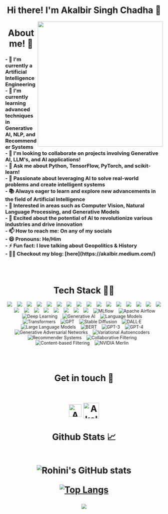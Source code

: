 <h1 align="center">Hi there! I'm Akalbir Singh Chadha 👋 </h1>

<img class="fit-picture" align="right"
     width="400" height="400"
     src="https://i.imgur.com/iigzIrT.png">
<h1 align="center">About me! 🚀</h1>

<!--
Here are some ideas to get you started:
-->

<h3>
- 🔭 I'm currently a Artificial Intelligence Engineering  <br>
- 🌱 I'm currently learning advanced techniques in Generative AI, NLP, and Recommender Systems  <br>
- 👯 I'm looking to collaborate on projects involving Generative AI, LLM's, and AI applications!  <br>
- 💬 Ask me about Python, TensorFlow, PyTorch, and scikit-learn!  <br>
- 🤖 Passionate about leveraging AI to solve real-world problems and create intelligent systems  <br>
- 📚 Always eager to learn and explore new advancements in the field of Artificial Intelligence  <br>
- 🧠 Interested in areas such as Computer Vision, Natural Language Processing, and Generative Models  <br>
- 🚀 Excited about the potential of AI to revolutionize various industries and drive innovation  <br>
- 📫 How to reach me: On any of my socials  <br>
- 😄 Pronouns: He/Him  <br>
- ⚡ Fun fact: I love talking about Geopolitics & History  <br>
- ✍🏼 Checkout my blog: [here](https://akalbir.medium.com/)  <br>
</h3>
<br />
<br>

<h1 align="center">Tech Stack 👩‍💻</h1>
<p align="center">
<img src="https://img.shields.io/badge/django-092E20.svg?&style=for-the-badge&logo=django&logoColor=white" />&nbsp;&nbsp;&nbsp;
<img src="https://img.shields.io/badge/python-3670A0?style=for-the-badge&logo=python&logoColor=ffdd54" />&nbsp;&nbsp;&nbsp;
<img src="https://img.shields.io/badge/bootstrap-563d7c.svg?&style=for-the-badge&logo=bootstrap&logoColor=white" />&nbsp;&nbsp;&nbsp;
<img src="https://img.shields.io/badge/Sqlite-20639B.svg?&style=for-the-badge&logo=sqlite&logoColor=white" />&nbsp;&nbsp;&nbsp;
<img src="https://img.shields.io/badge/flask-FFFFFF.svg?&style=for-the-badge&logo=flask&logoColor=black" />&nbsp;&nbsp;&nbsp;
<img src="https://img.shields.io/badge/javascript-%23323330.svg?style=for-the-badge&logo=javascript&logoColor=%23F7DF1E" />&nbsp;&nbsp;&nbsp;
<img src="https://img.shields.io/badge/git-%23F05033.svg?style=for-the-badge&logo=git&logoColor=white"/>&nbsp;&nbsp;&nbsp;
<img src="https://img.shields.io/badge/Keras-%23D00000.svg?style=for-the-badge&logo=Keras&logoColor=white"/>&nbsp;&nbsp;&nbsp;
<img src="https://img.shields.io/badge/numpy-%23013243.svg?style=for-the-badge&logo=numpy&logoColor=white"/>&nbsp;&nbsp;&nbsp;
<img src="https://img.shields.io/badge/pandas-%23150458.svg?style=for-the-badge&logo=pandas&logoColor=white"/>&nbsp;&nbsp;&nbsp;
<img src="https://img.shields.io/badge/scikit--learn-%23F7931E.svg?style=for-the-badge&logo=scikit-learn&logoColor=white"/>&nbsp;&nbsp;&nbsp; 
<img src="https://img.shields.io/badge/c++-%2300599C.svg?style=for-the-badge&logo=c%2B%2B&logoColor=white"/>&nbsp;&nbsp;&nbsp; 
<img src="https://img.shields.io/badge/css3-%231572B6.svg?style=for-the-badge&logo=css3&logoColor=white"/>&nbsp;&nbsp;&nbsp; 
<img src="https://img.shields.io/badge/html5-%23E34F26.svg?style=for-the-badge&logo=html5&logoColor=white"/>&nbsp;&nbsp;&nbsp;  
<img src="https://img.shields.io/badge/markdown-%23000000.svg?style=for-the-badge&logo=markdown&logoColor=white"/>&nbsp;&nbsp;&nbsp;  
<img src="https://img.shields.io/badge/MongoDB-%234ea94b.svg?style=for-the-badge&logo=mongodb&logoColor=white"/>&nbsp;&nbsp;&nbsp; 
<img src="https://img.shields.io/badge/mysql-%2300f.svg?style=for-the-badge&logo=mysql&logoColor=white"/>&nbsp;&nbsp;&nbsp; 
<img src="https://img.shields.io/badge/tensorflow-%23FF6F00.svg?style=for-the-badge&logo=tensorflow&logoColor=white" />&nbsp;&nbsp;&nbsp;
<img src="https://img.shields.io/badge/pytorch-%23EE4C2C.svg?style=for-the-badge&logo=pytorch&logoColor=white" />&nbsp;&nbsp;&nbsp;
<img src="https://img.shields.io/badge/jupyter-%23F37626.svg?style=for-the-badge&logo=jupyter&logoColor=white" />&nbsp;&nbsp;&nbsp;
<img src="https://img.shields.io/badge/opencv-%23white.svg?style=for-the-badge&logo=opencv&logoColor=white" />&nbsp;&nbsp;&nbsp;
<img src="https://img.shields.io/badge/colab-%23F9AB00.svg?style=for-the-badge&logo=google-colab&color=525252" />&nbsp;&nbsp;&nbsp;
<img src="https://img.shields.io/badge/fastai-%2300A4E4.svg?style=for-the-badge&logo=fastai&logoColor=white" />&nbsp;&nbsp;&nbsp;
<img src="https://img.shields.io/badge/huggingface-%23FFCC00.svg?style=for-the-badge&logo=huggingface&logoColor=black" />&nbsp;&nbsp;&nbsp;
<img src="https://img.shields.io/badge/mlflow-%23d9ead3.svg?style=for-the-badge&logo=numpy&logoColor=blue" alt="MLflow"/>&nbsp;&nbsp;&nbsp;
<img src="https://img.shields.io/badge/Apache%20Airflow-017CEE?style=for-the-badge&logo=Apache%20Airflow&logoColor=white" alt="Apache Airflow"/>&nbsp;&nbsp;&nbsp;
<img src="https://img.shields.io/badge/deep%20learning-FF6F00.svg?style=for-the-badge&logo=TensorFlow&logoColor=white" alt="Deep Learning"/>&nbsp;&nbsp;&nbsp;
<img src="https://img.shields.io/badge/generative%20ai-FF4B4B.svg?style=for-the-badge&logo=OpenAI&logoColor=white" alt="Generative AI"/>&nbsp;&nbsp;&nbsp;
<img src="https://img.shields.io/badge/language%20models-000000.svg?style=for-the-badge&logo=OpenAI&logoColor=white" alt="Language Models"/>&nbsp;&nbsp;&nbsp;
<img src="https://img.shields.io/badge/transformers-FCC624.svg?style=for-the-badge&logo=PyTorch&logoColor=black" alt="Transformers"/>&nbsp;&nbsp;&nbsp;
<img src="https://img.shields.io/badge/gpt-000000.svg?style=for-the-badge&logo=OpenAI&logoColor=white" alt="GPT"/>&nbsp;&nbsp;&nbsp;
<img src="https://img.shields.io/badge/stable%20diffusion-7B42BC.svg?style=for-the-badge&logo=Stable-Diffusion&logoColor=white" alt="Stable Diffusion"/>&nbsp;&nbsp;&nbsp;
<img src="https://img.shields.io/badge/dall%C2%B7e-000000.svg?style=for-the-badge&logo=OpenAI&logoColor=white" alt="DALL·E"/>&nbsp;&nbsp;&nbsp;
<img src="https://img.shields.io/badge/llms-FF6F00.svg?style=for-the-badge&logo=OpenAI&logoColor=white" alt="Large Language Models"/>&nbsp;&nbsp;&nbsp;
<img src="https://img.shields.io/badge/bert-F7DF1E.svg?style=for-the-badge&logo=PyTorch&logoColor=black" alt="BERT"/>&nbsp;&nbsp;&nbsp;
<img src="https://img.shields.io/badge/gpt--3-000000.svg?style=for-the-badge&logo=OpenAI&logoColor=white" alt="GPT-3"/>&nbsp;&nbsp;&nbsp;
<img src="https://img.shields.io/badge/gpt--4-000000.svg?style=for-the-badge&logo=OpenAI&logoColor=white" alt="GPT-4"/>&nbsp;&nbsp;&nbsp;
<img src="https://img.shields.io/badge/generative%20adversarial%20networks-FF0000.svg?style=for-the-badge&logo=TensorFlow&logoColor=white" alt="Generative Adversarial Networks"/>&nbsp;&nbsp;&nbsp;
<img src="https://img.shields.io/badge/variational%20autoencoders-FFA500.svg?style=for-the-badge&logo=PyTorch&logoColor=black" alt="Variational Autoencoders"/>&nbsp;&nbsp;&nbsp;
<img src="https://img.shields.io/badge/recommender%20systems-006400.svg?style=for-the-badge&logo=scikit-learn&logoColor=white" alt="Recommender Systems"/>&nbsp;&nbsp;&nbsp;
<img src="https://img.shields.io/badge/collaborative%20filtering-FF69B4.svg?style=for-the-badge&logo=pandas&logoColor=white" alt="Collaborative Filtering"/>&nbsp;&nbsp;&nbsp;
<img src="https://img.shields.io/badge/content--based%20filtering-9400D3.svg?style=for-the-badge&logo=NumPy&logoColor=white" alt="Content-based Filtering"/>&nbsp;&nbsp;&nbsp;
<img src="https://img.shields.io/badge/nvidia%20merlin-76B900.svg?style=for-the-badge&logo=nvidia&logoColor=white" alt="NVIDIA Merlin"/>&nbsp;&nbsp;&nbsp;

</p>     

<br />
<br>


<h1 align="center">Get in touch 🤝
<br />
<br>

[<img align="center" alt="Akalbir17 | Linkedln" width="40px" src="https://cdn2.iconfinder.com/data/icons/social-media-2285/512/1_Linkedin_unofficial_colored_svg-512.png" />][linkedin]
[<img align="center" alt="Akalbir17 | Gmail" width="50px" src="https://cdn4.iconfinder.com/data/icons/logos-brands-in-colors/48/google-gmail-512.png"/>][gmail]
</h1>

<h1 align="center">Github Stats 📈
<br />
<br>     
     
     
![Rohini's GitHub stats](https://github-readme-stats.vercel.app/api?username=Akalbir17&show_icons=true&theme=dark&count_private=true&include_all_commits=true)    
     
[![Top Langs](https://github-readme-stats.vercel.app/api/top-langs/?username=Akalbir17&layout=compact&theme=dark)](https://github.com/RohiniRG/github-readme-stats)

<p align="center">
   <img src="https://komarev.com/ghpvc/?username=Akalbir17&label=PROFILE+VIEWS&style=flat-square&color=blue")
</p>  
     

[linkedin]: https://www.linkedin.com/in/akkalbeir/
[gmail]: chadhakalbirsingh@gmail.com

<br /> 


